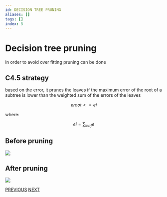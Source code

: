```yaml
---
id: DECISION TREE PRUNING
aliases: []
tags: []
index: 5
---
```


# Decision tree pruning

In order to avoid over fitting  pruning can be done

## C4.5 strategy

based on the error, it prunes the leaves if the maximum error of the root of a subtree is lower than the weighted sum of the errors of the leaves

$$eroot <= ei$$

where:

$$
ei = \sum_{leaf}{e}
$$

## Before pruning

![](assets/datamining/Pasted_image_20231230175754.png)

## After pruning

![](assets/datamining/Pasted_image_20231230175803.png)

[PREVIOUS](pages/datamining/classification/decision_trees.md) [NEXT](pages/datamining/classification/regression.md)
